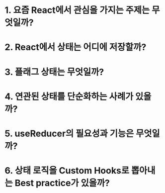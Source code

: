 # 1. 요즘 React에서 관심을 가지는 주제는 무엇일까?

# 2. React에서 상태는 어디에 저장할까?

# 3. 플래그 상태는 무엇일까?

# 4. 연관된 상태를 단순화하는 사례가 있을까?

# 5. useReducer의 필요성과 기능은 무엇일까?

# 6. 상태 로직을 Custom Hooks로 뽑아내는 Best practice가 있을까?

